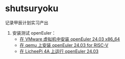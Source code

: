 # shutsuryoku

记录甲辰计划实习产出

1. 安装测试 openEuler：
    - [在 VMware 虚拟机中安装 openEuler 24.03 x86_64](src/1-try-and-try/1-1-install-oe2403-in-vmware.md)
    - [在 qemu 上安装 openEuler 24.03 for RISC-V](src/1-try-and-try/1-2-run-oe2403-rv-in-qemu.md)
    - [在 LicheePi 4A 上运行 openEuler 24.03](src/1-try-and-try/1-3-install-oe2403-on-th1520.md)
<!-- 2. 第二项：
    - 第二项嵌套的第一个元素
    - 第二项嵌套的第二个元素 -->
